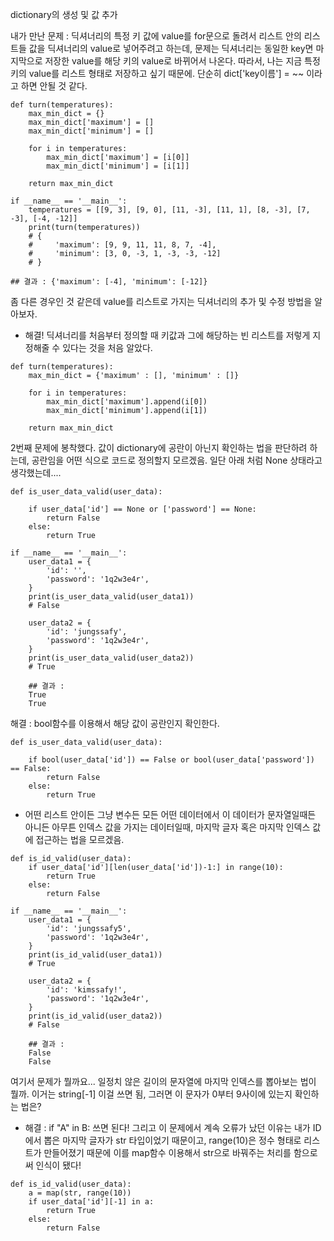 dictionary의 생성 및 값 추가

내가 만난 문제 : 딕셔너리의 특정 키 값에 value를 for문으로 돌려서 리스트 안의 리스트들 값을 딕셔너리의 value로 넣어주려고 하는데, 문제는 딕셔너리는 동일한 key면 마지막으로 저장한 value를 해당 키의 value로 바뀌어서 나온다. 따라서, 나는 지금 특정 키의 value를 리스트 형태로 저장하고 싶기 때문에. 단순히 dict['key이름'] = ~~ 이라고 하면 안될 것 같다. 
```
def turn(temperatures):
    max_min_dict = {}
    max_min_dict['maximum'] = []
    max_min_dict['minimum'] = []
    
    for i in temperatures:
        max_min_dict['maximum'] = [i[0]]
        max_min_dict['minimum'] = [i[1]]

    return max_min_dict

if __name__ == '__main__':
    temperatures = [[9, 3], [9, 0], [11, -3], [11, 1], [8, -3], [7, -3], [-4, -12]]
    print(turn(temperatures))
    # {
    #     'maximum': [9, 9, 11, 11, 8, 7, -4],
    #     'minimum': [3, 0, -3, 1, -3, -3, -12]
    # }

## 결과 : {'maximum': [-4], 'minimum': [-12]}
```
좀 다른 경우인 것 같은데 value를 리스트로 가지는 딕셔너리의 추가 및 수정 방법을 알아보자.
- 해결! 딕셔너리를 처음부터 정의할 때 키값과 그에 해당하는 빈 리스트를 저렇게 지정해줄 수 있다는 것을 처음 알았다.
```
def turn(temperatures):
    max_min_dict = {'maximum' : [], 'minimum' : []}
    
    for i in temperatures:
        max_min_dict['maximum'].append(i[0])
        max_min_dict['minimum'].append(i[1])

    return max_min_dict
```
2번째 문제에 봉착했다. 값이 dictionary에 공란이 아닌지 확인하는 법을 판단하려 하는데, 공란임을 어떤 식으로 코드로 정의할지 모르겠음. 일단 아래 처럼 None 상태라고 생각했는데....
```
def is_user_data_valid(user_data):
    
    if user_data['id'] == None or ['password'] == None:
        return False
    else:
        return True

if __name__ == '__main__':
    user_data1 = {
        'id': '',
        'password': '1q2w3e4r',
    }
    print(is_user_data_valid(user_data1))
    # False

    user_data2 = {
        'id': 'jungssafy',
        'password': '1q2w3e4r',
    }
    print(is_user_data_valid(user_data2))
    # True

    ## 결과 : 
    True
    True
```
해결 : bool함수를 이용해서 해당 값이 공란인지 확인한다.
```
def is_user_data_valid(user_data):
    
    if bool(user_data['id']) == False or bool(user_data['password']) == False:
        return False
    else:
        return True
```
- 어떤 리스트 안이든 그냥 변수든 모든 어떤 데이터에서 이 데이터가 문자열일때든 아니든 아무튼 인덱스 값을 가지는 데이터일때, 마지막 글자 혹은 마지막 인덱스 값에 접근하는 법을 모르겠음.
```
def is_id_valid(user_data):
    if user_data['id'][len(user_data['id'])-1:] in range(10):
        return True
    else:
        return False

if __name__ == '__main__':
    user_data1 = {
        'id': 'jungssafy5',
        'password': '1q2w3e4r',
    }
    print(is_id_valid(user_data1))
    # True

    user_data2 = {
        'id': 'kimssafy!',
        'password': '1q2w3e4r',
    }
    print(is_id_valid(user_data2))
    # False

    ## 결과 : 
    False
    False
```
여기서 문제가 뭘까요... 일정치 않은 길이의 문자열에 마지막 인덱스를 뽑아보는 법이 뭘까. 이거는 string[-1] 이걸 쓰면 됨, 그러면 이 문자가 0부터 9사이에 있는지 확인하는 법은? 
- 해결 : if "A" in B: 쓰면 된다! 그리고 이 문제에서 계속 오류가 났던 이유는 내가 ID에서 뽑은 마지막 글자가 str 타입이었기 때문이고, range(10)은 정수 형태로 리스트가 만들어졌기 때문에 이를 map함수 이용해서 str으로 바꿔주는 처리를 함으로써 인식이 됐다!
```
def is_id_valid(user_data):
    a = map(str, range(10))
    if user_data['id'][-1] in a:
        return True
    else:
        return False
```